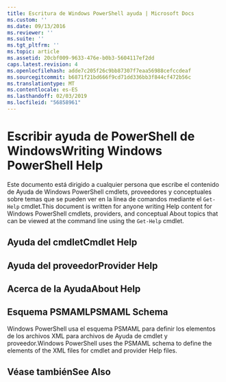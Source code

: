 ```yaml
---
title: Escritura de Windows PowerShell ayuda | Microsoft Docs
ms.custom: ''
ms.date: 09/13/2016
ms.reviewer: ''
ms.suite: ''
ms.tgt_pltfrm: ''
ms.topic: article
ms.assetid: 20cbf009-9633-476e-b0b3-5604117ef2dd
caps.latest.revision: 4
ms.openlocfilehash: adde7c205f26c9bb87307f7eaa56988cefccdeaf
ms.sourcegitcommit: b6871f21bd666f9cd71dd336bb3f844cf472b56c
ms.translationtype: MT
ms.contentlocale: es-ES
ms.lasthandoff: 02/03/2019
ms.locfileid: "56858961"
---
```

# <a name="writing-windows-powershell-help"></a><span data-ttu-id="203c9-102">Escribir ayuda de PowerShell de Windows</span><span class="sxs-lookup"><span data-stu-id="203c9-102">Writing Windows PowerShell Help</span></span>

<span data-ttu-id="203c9-103">Este documento está dirigido a cualquier persona que escribe el contenido de Ayuda de Windows PowerShell cmdlets, proveedores y conceptuales sobre temas que se pueden ver en la línea de comandos mediante el `Get-Help` cmdlet.</span><span class="sxs-lookup"><span data-stu-id="203c9-103">This document is written for anyone writing Help content for Windows PowerShell cmdlets, providers, and conceptual About topics that can be viewed at the command line using the `Get-Help` cmdlet.</span></span>

## <a name="cmdlet-help"></a><span data-ttu-id="203c9-104">Ayuda del cmdlet</span><span class="sxs-lookup"><span data-stu-id="203c9-104">Cmdlet Help</span></span>

## <a name="provider-help"></a><span data-ttu-id="203c9-105">Ayuda del proveedor</span><span class="sxs-lookup"><span data-stu-id="203c9-105">Provider Help</span></span>

## <a name="about-help"></a><span data-ttu-id="203c9-106">Acerca de la Ayuda</span><span class="sxs-lookup"><span data-stu-id="203c9-106">About Help</span></span>

## <a name="psmaml-schema"></a><span data-ttu-id="203c9-107">Esquema PSMAML</span><span class="sxs-lookup"><span data-stu-id="203c9-107">PSMAML Schema</span></span>

 <span data-ttu-id="203c9-108">Windows PowerShell usa el esquema PSMAML para definir los elementos de los archivos XML para archivos de Ayuda de cmdlet y proveedor.</span><span class="sxs-lookup"><span data-stu-id="203c9-108">Windows PowerShell uses the PSMAML schema to define the elements of the XML files for cmdlet and provider Help files.</span></span>

## <a name="see-also"></a><span data-ttu-id="203c9-109">Véase también</span><span class="sxs-lookup"><span data-stu-id="203c9-109">See Also</span></span>
